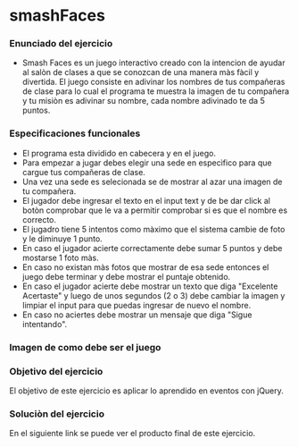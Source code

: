 # smashFaces

### Enunciado del ejercicio

- Smash Faces es un juego interactivo creado con la intencion de ayudar al salòn de clases a que se conozcan
  de una manera màs fàcil y divertida. 
  El juego consiste en adivinar los nombres de tus compañeras de clase para lo cual el programa te muestra la 
  imagen de tu compañera y tu misiòn es adivinar su nombre, cada nombre adivinado  te da 5 puntos.
  
### Especificaciones funcionales

- El programa esta dividido en cabecera y en el juego.
- Para empezar a jugar debes elegir una sede en especìfico para que cargue tus compañeras de clase.
- Una vez una sede es selecionada se de mostrar al azar una imagen de tu compañera.
- El jugador debe ingresar el texto en el input text y de be dar click  al botòn comprobar que le va a permitir 
  comprobar si es que el nombre es correcto.
- El jugadro tiene 5 intentos como màximo que el sistema cambie de foto y le diminuye 1 punto.
- En caso el jugador acierte correctamente debe sumar 5 puntos y debe mostarse 1 foto màs.
- En caso no existan màs fotos que mostrar de esa sede entonces el juego debe terminar y debe mostrar el puntaje obtenido.
- En caso el jugador acierte debe mostrar un texto que diga "Excelente Acertaste" y luego de unos segundos (2 o 3)
  debe cambiar la imagen y limpiar el input para que puedas ingresar de nuevo el nombre.
- En caso no aciertes debe mostrar un mensaje que diga "Sigue intentando".

### Imagen de como debe ser el juego



### Objetivo del ejercicio

El objetivo de este ejercicio es aplicar lo aprendido en eventos con jQuery.

### Soluciòn del ejercicio

En el siguiente link se puede ver el producto final de este ejercicio.
